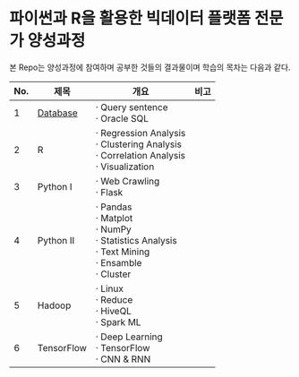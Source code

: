 # 파이썬과 R을 활용한 빅데이터 플랫폼 전문가 양성과정

본 Repo는 양성과정에 참여하며 공부한 것들의 결과물이며 학습의 목차는 다음과 같다.

|No.|제목|개요|비고|
|---|---|---|---|
|1|[Database](https://github.com/hwahyeon/itwill-bootcamp-sql)|· Query sentence<br>· Oracle SQL||
|2|R|· Regression Analysis<br>· Clustering Analysis<br>· Correlation Analysis<br>· Visualization||
|3|Python I|· Web Crawling<br>· Flask||
|4|Python II|· Pandas<br>· Matplot<br>· NumPy<br>· Statistics Analysis<br>· Text Mining<br>· Ensamble<br>· Cluster||
|5|Hadoop|· Linux<br> · Reduce<br> · HiveQL<br> · Spark ML||
|6|TensorFlow|· Deep Learning <br>· TensorFlow<br>· CNN & RNN<br>||
